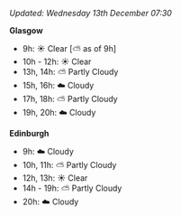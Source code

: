 *Updated: Wednesday 13th December 07:30*

**Glasgow**

* 9h: :sunny: Clear [:partly_sunny: as of 9h]
* 10h - 12h: :sunny: Clear
* 13h, 14h: :partly_sunny: Partly Cloudy
* 15h, 16h: :cloud: Cloudy
* 17h, 18h: :partly_sunny: Partly Cloudy
* 19h, 20h: :cloud: Cloudy

**Edinburgh**

* 9h: :cloud: Cloudy
* 10h, 11h: :partly_sunny: Partly Cloudy
* 12h, 13h: :sunny: Clear
* 14h - 19h: :partly_sunny: Partly Cloudy
* 20h: :cloud: Cloudy
